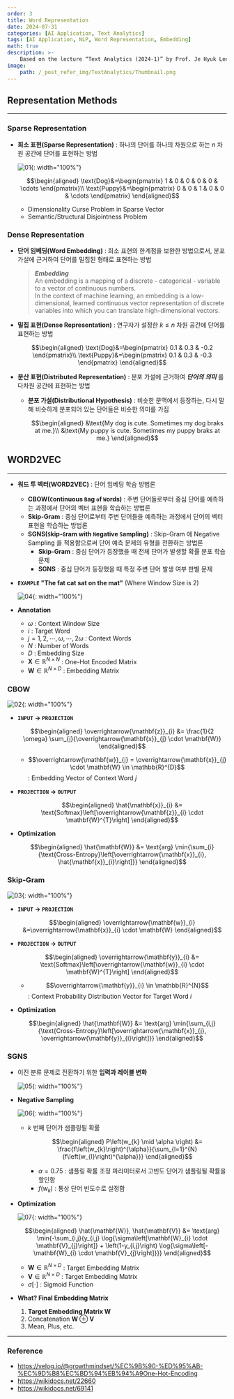 ```yaml
---
order: 3
title: Word Representation
date: 2024-07-31
categories: [AI Application, Text Analytics]
tags: [AI Application, NLP, Word Representation, Embedding]
math: true
description: >-
    Based on the lecture “Text Analytics (2024-1)” by Prof. Je Hyuk Lee, Dept. of Data Science, The Grad. School, Kookmin Univ.
image:
    path: /_post_refer_img/TextAnalytics/Thumbnail.png
---
```


## Representation Methods
-----

### Sparse Representation

- **희소 표현(Sparse Representation)** : 하나의 단어를 하나의 차원으로 하는 $n$ 차원 공간에 단어를 표현하는 방법

    ![01](/_post_refer_img/TextAnalytics/03-01.png){: width="100%"}

    $$\begin{aligned}
    \text{Dog}&=\begin{pmatrix} 1 & 0 & 0 & 0 & 0 & \cdots \end{pmatrix}\\
    \text{Puppy}&=\begin{pmatrix} 0 & 0 & 1 & 0 & 0 & \cdots \end{pmatrix}
    \end{aligned}$$

    - Dimensionality Curse Problem in Sparse Vector
    - Semantic/Structural Disjointness Problem

### Dense Representation

- **단어 임베딩(Word Embedding)** : 희소 표현의 한계점을 보완한 방법으로서, 분포 가설에 근거하여 단어를 밀집된 형태로 표현하는 방법

    > ***Embedding*** <br> An embedding is a mapping of a discrete - categorical - variable to a vector of continuous numbers. <br> In the context of machine learning, an embedding is a low-dimensional, learned continuous vector representation of discrete variables into which you can translate high-dimensional vectors.

- **밀집 표현(Dense Representation)** : 연구자가 설정한 $k \le n$ 차원 공간에 단어를 표현하는 방법

    $$\begin{aligned}
    \text{Dog}&=\begin{pmatrix} 0.1 & 0.3 & -0.2 \end{pmatrix}\\
    \text{Puppy}&=\begin{pmatrix} 0.1 & 0.3 & -0.3 \end{pmatrix}
    \end{aligned}$$

- **분산 표현(Distributed Representation)** : 분포 가설에 근거하여 ***단어의 의미*** 를 다차원 공간에 표현하는 방법

    - **분포 가설(Distributional Hypothesis)** : 비슷한 문맥에서 등장하는, 다시 말해 비슷하게 분포되어 있는 단어들은 비슷한 의미를 가짐

        $$\begin{aligned}
        &\text{My dog is cute. Sometimes my dog braks at me.}\\
        &\text{My puppy is cute. Sometimes my puppy braks at me.}
        \end{aligned}$$

## WORD2VEC
-----

- **워드 투 벡터(WORD2VEC)** : 단어 임베딩 학습 방법론
    - **CBOW(`C`ontinuous `B`ag `o`f `W`ords)** : 주변 단어들로부터 중심 단어를 예측하는 과정에서 단어의 벡터 표현을 학습하는 방법론
    - **Skip-Gram** : 중심 단어로부터 주변 단어들을 예측하는 과정에서 단어의 벡터 표현을 학습하는 방법론
    - **SGNS(`S`kip-`G`ram with `N`egative `S`ampling)** : Skip-Gram 에 Negative Sampling 을 적용함으로써 단어 예측 문제의 유형을 전환하는 방법론
        - **Skip-Gram** : 중심 단어가 등장했을 때 전체 단어가 발생할 확률 분포 학습 문제
        - **SGNS** : 중심 단어가 등장했을 때 특정 주변 단어 발생 여부 판별 문제

- **`EXAMPLE` "The fat cat sat on the mat"** (Where Window Size is 2)

    ![04](/_post_refer_img/TextAnalytics/03-04.png){: width="100%"}

- **Annotation**
    - $\omega$ : Context Window Size
    - $i$ : Target Word
    - $j = 1,2,\cdots,\omega,\cdots,2\omega$ : Context Words
    - $N$ : Number of Words
    - $D$ : Embedding Size
    - $\mathbf{X} \in \mathbb{R}^{N \times N}$ : One-Hot Encoded Matrix
    - $\mathbf{W} \in \mathbb{R}^{N \times D}$ : Embedding Matrix

### CBOW

![02](/_post_refer_img/TextAnalytics/03-02.png){: width="100%"}

- **`INPUT` → `PROJECTION`**

    $$\begin{aligned}
    \overrightarrow{\mathbf{z}}_{i}
    &= \frac{1}{2 \omega} \sum_{j}{\overrightarrow{\mathbf{x}}_{j} \cdot \mathbf{W}}
    \end{aligned}$$

    - $$\overrightarrow{\mathbf{w}}_{j} = \overrightarrow{\mathbf{x}}_{j} \cdot \mathbf{W} \in \mathbb{R}^{D}$$ : Embedding Vector of Context Word $j$

- **`PROJECTION` → `OUTPUT`**

    $$\begin{aligned}
    \hat{\mathbf{x}}_{i}
    &= \text{Softmax}\left[\overrightarrow{\mathbf{z}}_{i} \cdot \mathbf{W}^{T}\right]
    \end{aligned}$$

- **Optimization**

    $$\begin{aligned}
    \hat{\mathbf{W}}
    &= \text{arg} \min{\sum_{i}{\text{Cross-Entropy}\left[\overrightarrow{\mathbf{x}}_{i}, \hat{\mathbf{x}}_{i}\right]}}
    \end{aligned}$$

### Skip-Gram

![03](/_post_refer_img/TextAnalytics/03-03.png){: width="100%"}

- **`INPUT` → `PROJECTION`**

    $$\begin{aligned}
    \overrightarrow{\mathbf{w}}_{i}
    &=\overrightarrow{\mathbf{x}}_{i} \cdot \mathbf{W}
    \end{aligned}$$

- **`PROJECTION` → `OUTPUT`**

    $$\begin{aligned}
    \overrightarrow{\mathbf{y}}_{i}
    &= \text{Softmax}\left[\overrightarrow{\mathbf{w}}_{i} \cdot \mathbf{W}^{T}\right]
    \end{aligned}$$

    - $$\overrightarrow{\mathbf{y}}_{i} \in \mathbb{R}^{N}$$ : Context Probability Distribution Vector for Target Word $i$

- **Optimization**

    $$\begin{aligned}
    \hat{\mathbf{W}}
    &= \text{arg} \min{\sum_{i,j}{\text{Cross-Entropy}\left[\overrightarrow{\mathbf{x}}_{j}, \overrightarrow{\mathbf{y}}_{i}\right]}}
    \end{aligned}$$

### SGNS

- 이진 분류 문제로 전환하기 위한 **입력과 레이블 변화**

    ![05](/_post_refer_img/TextAnalytics/03-05.png){: width="100%"}

- **Negative Sampling**

    ![06](/_post_refer_img/TextAnalytics/03-06.png){: width="100%"}

    - $k$ 번째 단어가 샘플링될 확률

        $$\begin{aligned}
        P\left(w_{k} \mid \alpha \right)
        &= \frac{f\left(w_{k}\right)^{\alpha}}{\sum_{l=1}^{N}{f\left(w_{l}\right)^{\alpha}}}
        \end{aligned}$$

        - $\alpha=0.75$ : 샘플링 확률 조정 파라미터로서 고빈도 단어가 샘플링될 확률을 할인함
        - $f\left(w_{k}\right)$ : 통상 단어 빈도수로 설정함

- **Optimization**

    ![07](/_post_refer_img/TextAnalytics/03-07.png){: width="100%"}

    $$\begin{aligned}
    \hat{\mathbf{W}}, \hat{\mathbf{V}}
    &= \text{arg} \min{-\sum_{i,j}{y_{i,j} \log{\sigma\left[\mathbf{W}_{i} \cdot \mathbf{V}_{j}\right]} + \left(1-y_{i,j}\right) \log{\sigma\left[-\mathbf{W}_{i} \cdot \mathbf{V}_{j}\right]}}}
    \end{aligned}$$

    - $\mathbf{W} \in \mathbb{R}^{N \times D}$ : Target Embedding Matrix
    - $\mathbf{V} \in \mathbb{R}^{N \times D}$ : Target Embedding Matrix
    - $\sigma\left[\cdot\right]$ : Sigmoid Function

- **What? Final Embedding Matrix**
    1. **Target Embedding Matrix $\mathbf{W}$**
    2. Concatenation $\mathbf{W} \oplus \mathbf{V}$
    3. Mean, Plus, etc.

-----

### Reference

- https://velog.io/@growthmindset/%EC%9B%90-%ED%95%AB-%EC%9D%B8%EC%BD%94%EB%94%A9One-Hot-Encoding
- https://wikidocs.net/22660
- https://wikidocs.net/69141